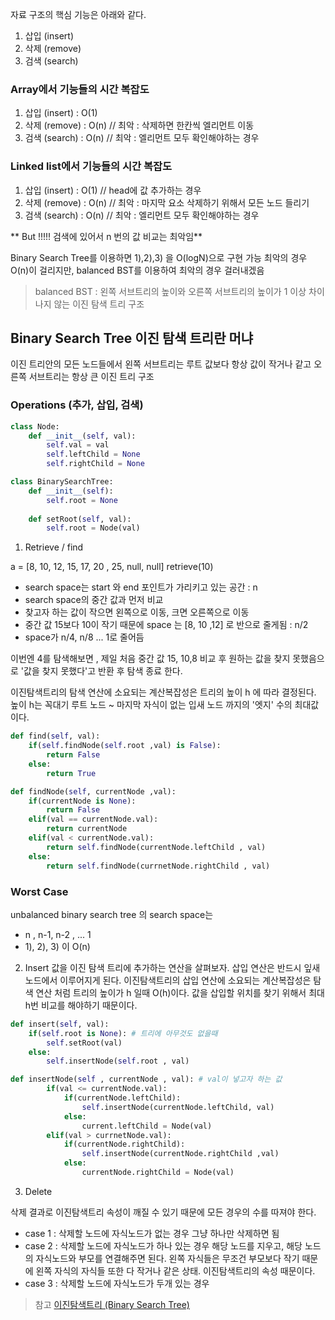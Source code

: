 자료 구조의 핵심 기능은 아래와 같다. 
1) 삽입 (insert)
2) 삭제 (remove)
3) 검색 (search)

### Array에서 기능들의 시간 복잡도 
1) 삽입 (insert) : O(1) 
2) 삭제 (remove) : O(n) // 최악 : 삭제하면 한칸씩 엘리먼트 이동
3) 검색 (search) : O(n) // 최악 : 엘리먼트 모두 확인해야하는 경우

### Linked list에서 기능들의 시간 복잡도 
1) 삽입 (insert) : O(1) // head에 값 추가하는 경우
2) 삭제 (remove) : O(n) // 최악 : 마지막 요소 삭제하기 위해서 모든 노드 들리기
3) 검색 (search) : O(n) // 최악 : 엘리먼트 모두 확인해야하는 경우

** But !!!!! 검색에 있어서 n 번의 값 비교는 최악임** 

Binary Search Tree를 이용하면 1),2),3) 을 O(logN)으로 구현 가능
최악의 경우 O(n)이 걸리지만, balanced BST를 이용하여 최악의 경우 걸러내겠음 
> balanced BST : 왼쪽 서브트리의 높이와 오른쪽 서브트리의 높이가 1 이상 차이나지 않는 이진 탐색 트리 구조 

## Binary Search Tree 이진 탐색 트리란 머냐

이진 트리안의 모든 노드들에서 왼쪽 서브트리는 루트 값보다 항상 값이 작거나 같고 오른쪽 서브트리는 항상 큰 이진 트리 구조

### Operations (추가, 삽입, 검색)

```py
class Node:
    def __init__(self, val):
        self.val = val
        self.leftChild = None
        self.rightChild = None

class BinarySearchTree:
    def __init__(self):
        self.root = None
    
    def setRoot(self, val):
        self.root = Node(val)
```


1) Retrieve / find

a = [8, 10, 12, 15, 17, 20 , 25, null, null]
retrieve(10)
- search space는 start 와 end 포인트가 가리키고 있는 공간 : n
- search space의 중간 값과 먼저 비교 
- 찾고자 하는 값이 작으면 왼쪽으로 이동, 크면 오른쪽으로 이동
- 중간 값 15보다 10이 작기 때문에 space 는 [8, 10 ,12] 로 반으로 줄게됨 : n/2
- space가 n/4, n/8 ... 1로 줄어듬

이번엔 4를 탐색해보면 , 제일 처음 중간 값 15, 10,8 비교 후 원하는 값을 찾지 못했음으로 '값을 찾지 못했다'고 반환 후 탐색 종료 한다. 

이진탐색트리의 탐색 연산에 소요되는 계산복잡성은 트리의 높이 h 에 따라 결정된다. 
높이 h는 꼭대기 루트 노드 ~ 마지막 자식이 없는 입새 노드 까지의 '엣지' 수의 최대값이다. 

```py
def find(self, val):
    if(self.findNode(self.root ,val) is False):
        return False
    else:
        return True

def findNode(self, currentNode ,val):
    if(currentNode is None):
        return False
    elif(val == currentNode.val):
        return currentNode
    elif(val < currentNode.val):
        return self.findNode(currentNode.leftChild , val)
    else:
        return self.findNode(currnetNode.rightChild , val)
```

### Worst Case
unbalanced binary search tree 의 search space는 
- n , n-1, n-2 , ... 1
- 1), 2), 3) 이 O(n)

2) Insert
값을 이진 탐색 트리에 추가하는 연산을 살펴보자. 삽입 연산은 반드시 잎새노드에서 이루어지게 된다. 
이진탐색트리의 삽입 연산에 소요되는 계산복잡성은 탐색 연산 처럼 트리의 높이가 h 일때 O(h)이다. 값을 삽입할 위치를 찾기 위해서 최대 h번 비교를 해야하기 때문이다. 

```py
def insert(self, val):
    if(self.root is None): # 트리에 아무것도 없을때
        self.setRoot(val) 
    else:
        self.insertNode(self.root , val)

def insertNode(self , currentNode , val): # val이 넣고자 하는 값
        if(val <= currentNode.val):
            if(currentNode.leftChild):
                self.insertNode(currentNode.leftChild, val)
            else:
                current.leftChild = Node(val)
        elif(val > currnetNode.val):
            if(currentNode.rightChild):
                self.insertNode(currentNode.rightChild ,val)
            else: 
                currentNode.rightChild = Node(val)
```

3) Delete 

삭제 결과로 이진탐색트리 속성이 깨질 수 있기 때문에 모든 경우의 수를 따져야 한다. 
- case 1 : 삭제할 노드에 자식노드가 없는 경우 
그냥 하나만 삭제하면 됨 
- case 2 : 삭제할 노드에 자식노드가 하나 있는 경우
해당 노드를 지우고, 해당 노드의 자식노드와 부모를 연결해주면 된다. 왼쪽 자식들은 무조건 부모보다 작기 때문에 왼쪽 자식의 자식들 또한 다 작거나 같은 상태. 이진탐색트리의 속성 때문이다. 
- case 3 : 삭제할 노드에 자식노드가 두개 있는 경우 

> 참고 
[이진탐색트리 (Binary Search Tree)](https://ratsgo.github.io/data%20structure&algorithm/2017/10/22/bst/)